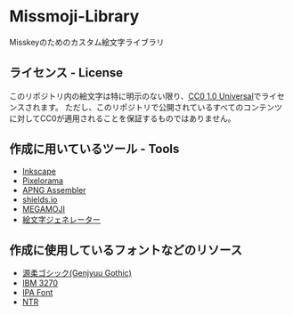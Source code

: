 # Missmoji-Library

Misskeyのためのカスタム絵文字ライブラリ

## ライセンス - License

このリポジトリ内の絵文字は特に明示のない限り、[CC0 1.0 Universal](https://creativecommons.org/publicdomain/zero/1.0/)でライセンスされます。
ただし、このリポジトリで公開されているすべてのコンテンツに対してCC0が適用されることを保証するものではありません。

## 作成に用いているツール - Tools

- [Inkscape](https://inkscape.org/)
- [Pixelorama](https://github.com/Orama-Interactive/Pixelorama)
- [APNG Assembler](https://apngasm.sourceforge.net/)
- [shields.io](https://shields.io/)
- [MEGAMOJI](https://zk-phi.github.io/MEGAMOJI/)
- [絵文字ジェネレーター](https://emoji-gen.ninja/)

## 作成に使用しているフォントなどのリソース

- [源柔ゴシック(Genjyuu Gothic)](http://jikasei.me/font/genjyuu/)
- [IBM 3270](https://github.com/rbanffy/3270font)
- [IPA Font](https://moji.or.jp/ipafont/)
- [NTR](https://fonts.google.com/specimen/NTR)
